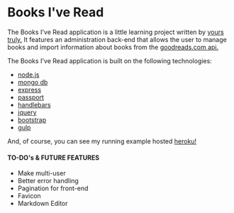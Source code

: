 # Books I've Read

The Books I've Read application is a little learning project written by [yours truly.](http://www.bradseverance.com) It features an administration back-end that allows the user to manage books and import information about books from the [goodreads.com api.](https://www.goodreads.com/api)

The Books I've Read application is built on the following technologies:

+ [node.js](https://nodejs.org/en/)
+ [mongo db](https://www.mongodb.com/)
+ [express](https://expressjs.com/)
+ [passport](http://passportjs.org/)
+ [handlebars](http://handlebarsjs.com/)
+ [jquery](https://jquery.com/)
+ [bootstrap](http://getbootstrap.com/)
+ [gulp](http://gulpjs.com/)

And, of course, you can see my running example hosted [heroku!](https://books-ive-read.herokuapp.com/)

#### TO-DO's & FUTURE FEATURES

+ Make multi-user
+ Better error handling
+ Pagination for front-end
+ Favicon
+ Markdown Editor
